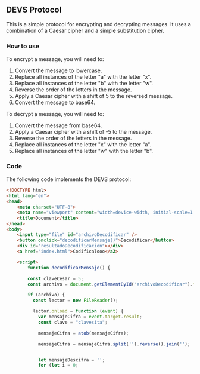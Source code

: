 ## DEVS Protocol

This is a simple protocol for encrypting and decrypting messages. It uses a combination of a Caesar cipher and a simple substitution cipher.

### How to use

To encrypt a message, you will need to:

1. Convert the message to lowercase.
2. Replace all instances of the letter "a" with the letter "x".
3. Replace all instances of the letter "b" with the letter "w".
4. Reverse the order of the letters in the message.
5. Apply a Caesar cipher with a shift of 5 to the reversed message.
6. Convert the message to base64.

To decrypt a message, you will need to:

1. Convert the message from base64.
2. Apply a Caesar cipher with a shift of -5 to the message.
3. Reverse the order of the letters in the message.
4. Replace all instances of the letter "x" with the letter "a".
5. Replace all instances of the letter "w" with the letter "b".

### Code

The following code implements the DEVS protocol:

```html
<!DOCTYPE html>
<html lang="en">
<head>
    <meta charset="UTF-8">
    <meta name="viewport" content="width=device-width, initial-scale=1.0">
    <title>Document</title>
</head>
<body>
    <input type="file" id="archivoDecodificar" />
    <button onclick="decodificarMensaje()">Decodificar</button>
    <div id="resultadoDecodificacion"></div>
    <a href="index.html">Codificalooo</aZ>

    <script>
        function decodificarMensaje() {

        const claveCesar = 5;
        const archivo = document.getElementById("archivoDecodificar").files[0];

        if (archivo) {
          const lector = new FileReader();

          lector.onload = function (event) {
            var mensajeCifra = event.target.result;
            const clave = "clavesita";

            mensajeCifra = atob(mensajeCifra);

            mensajeCifra = mensajeCifra.split('').reverse().join('');


            let mensajeDescifra = '';
            for (let i = 0;
```

